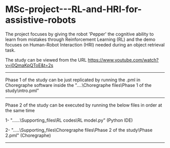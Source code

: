 # MSc-project---RL-and-HRI-for-assistive-robots
The project focuses by giving the robot 'Pepper' the cognitive ability to learn from mistakes through Reinforcement Learning (RL) and the demo focuses on Human-Robot Interaction (HRI) needed during an object retrieval task.

The study can be viewed from the URL
https://www.youtube.com/watch?v=j0QmaKpQToE&t=2s


----------------------------------------------------------------------------
Phase 1 of the study can be just replicated by running the .pml in Choregraphe software inside the 
"....\Choregraphe files\Phase 1 of the study\intro.pml"

-----------------------------------------------------------------------------
Phase 2 of the study can be executed by running the below files in order at the same time

1- "......\Supporting_files\RL codes\RL model.py" (Python IDE)


2- ".....\Supporting_files\Choregraphe files\Phase 2 of the study\Phase 2.pml" (Choregraphe)

---------------------------------------------------------------------
